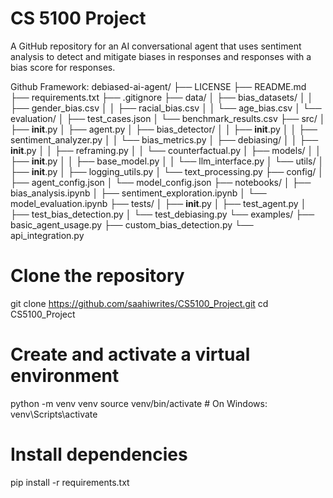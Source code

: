 # CS 5100 Project 

A GitHub repository for an AI conversational agent that uses sentiment analysis to detect and mitigate biases in responses and responses with a bias score for responses. 


Github Framework: 
debiased-ai-agent/
├── LICENSE
├── README.md
├── requirements.txt
├── .gitignore
├── data/
│   ├── bias_datasets/
│   │   ├── gender_bias.csv
│   │   ├── racial_bias.csv
│   │   └── age_bias.csv
│   └── evaluation/
│       ├── test_cases.json
│       └── benchmark_results.csv
├── src/
│   ├── __init__.py
│   ├── agent.py
│   ├── bias_detector/
│   │   ├── __init__.py
│   │   ├── sentiment_analyzer.py
│   │   └── bias_metrics.py
│   ├── debiasing/
│   │   ├── __init__.py
│   │   ├── reframing.py
│   │   └── counterfactual.py
│   ├── models/
│   │   ├── __init__.py
│   │   ├── base_model.py
│   │   └── llm_interface.py
│   └── utils/
│       ├── __init__.py
│       ├── logging_utils.py
│       └── text_processing.py
├── config/
│   ├── agent_config.json
│   └── model_config.json
├── notebooks/
│   ├── bias_analysis.ipynb
│   ├── sentiment_exploration.ipynb
│   └── model_evaluation.ipynb
├── tests/
│   ├── __init__.py
│   ├── test_agent.py
│   ├── test_bias_detection.py
│   └── test_debiasing.py
└── examples/
    ├── basic_agent_usage.py
    ├── custom_bias_detection.py
    └── api_integration.py


# Clone the repository
git clone https://github.com/saahiwrites/CS5100_Project.git
cd CS5100_Project

# Create and activate a virtual environment
python -m venv venv
source venv/bin/activate  # On Windows: venv\Scripts\activate

# Install dependencies
pip install -r requirements.txt


